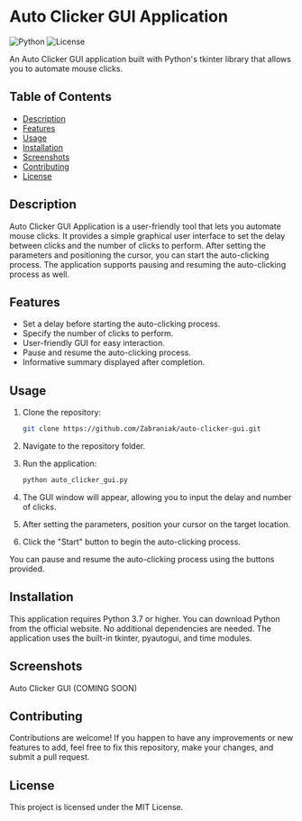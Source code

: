 # Auto Clicker GUI Application

![Python](https://img.shields.io/badge/python-v3.7%2B-blue)
![License](https://img.shields.io/badge/license-MIT-green)

An Auto Clicker GUI application built with Python's tkinter library that allows you to automate mouse clicks.

## Table of Contents

- [Description](#description)
- [Features](#features)
- [Usage](#usage)
- [Installation](#installation)
- [Screenshots](#screenshots)
- [Contributing](#contributing)
- [License](#license)

## Description

Auto Clicker GUI Application is a user-friendly tool that lets you automate mouse clicks. It provides a simple graphical user interface to set the delay between clicks and the number of clicks to perform. After setting the parameters and positioning the cursor, you can start the auto-clicking process. The application supports pausing and resuming the auto-clicking process as well.

## Features

- Set a delay before starting the auto-clicking process.
- Specify the number of clicks to perform.
- User-friendly GUI for easy interaction.
- Pause and resume the auto-clicking process.
- Informative summary displayed after completion.

## Usage

1. Clone the repository:

   ```sh
   git clone https://github.com/Zabraniak/auto-clicker-gui.git

2. Navigate to the repository folder.

3. Run the application:

   ```sh
   python auto_clicker_gui.py

4. The GUI window will appear, allowing you to input the delay and number of clicks.

5. After setting the parameters, position your cursor on the target location.

6. Click the "Start" button to begin the auto-clicking process.

You can pause and resume the auto-clicking process using the buttons provided.

## Installation
This application requires Python 3.7 or higher. You can download Python from the official website.
No additional dependencies are needed. The application uses the built-in tkinter, pyautogui, and time modules.

## Screenshots
Auto Clicker GUI (COMING SOON)

## Contributing
Contributions are welcome! If you happen to have any improvements or new features to add, feel free to fix this repository, make your changes, and submit a pull request.

## License
This project is licensed under the MIT License.
